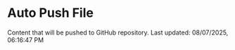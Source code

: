 # Auto Push File

Content that will be pushed to GitHub repository.
Last updated: 08/07/2025, 06:16:47 PM